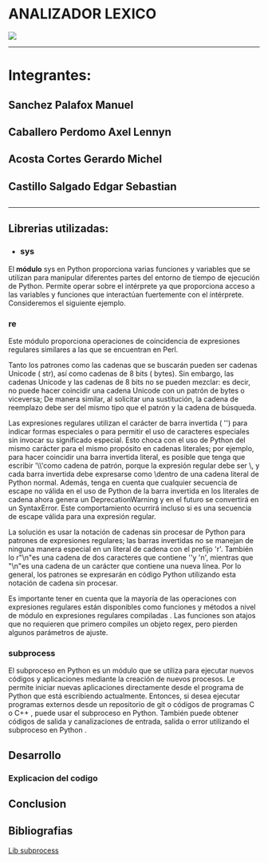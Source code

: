 #  ANALIZADOR LEXICO
![](https://sites.google.com/site/compiladoresesilval/_/rsrc/1468848842177/home/compiladores/analisis-lexico/AnalizadorLexico.jpg)

------------

# Integrantes:
## Sanchez Palafox Manuel
## Caballero Perdomo Axel Lennyn
## Acosta Cortes Gerardo Michel
## Castillo Salgado Edgar Sebastian
## 

------------


## Librerias utilizadas:
- ### sys
El **módulo** sys en Python proporciona varias funciones y variables que se utilizan para manipular diferentes partes del entorno de tiempo de ejecución de Python. Permite operar sobre el intérprete ya que proporciona acceso a las variables y funciones que interactúan fuertemente con el intérprete. Consideremos el siguiente ejemplo.

### re
Este módulo proporciona operaciones de coincidencia de expresiones regulares similares a las que se encuentran en Perl.

Tanto los patrones como las cadenas que se buscarán pueden ser cadenas Unicode ( str), así como cadenas de 8 bits ( bytes). Sin embargo, las cadenas Unicode y las cadenas de 8 bits no se pueden mezclar: es decir, no puede hacer coincidir una cadena Unicode con un patrón de bytes o viceversa; De manera similar, al solicitar una sustitución, la cadena de reemplazo debe ser del mismo tipo que el patrón y la cadena de búsqueda.

Las expresiones regulares utilizan el carácter de barra invertida ( '\') para indicar formas especiales o para permitir el uso de caracteres especiales sin invocar su significado especial. Esto choca con el uso de Python del mismo carácter para el mismo propósito en cadenas literales; por ejemplo, para hacer coincidir una barra invertida literal, es posible que tenga que escribir '\\\\'como cadena de patrón, porque la expresión regular debe ser \\, y cada barra invertida debe expresarse como \\dentro de una cadena literal de Python normal. Además, tenga en cuenta que cualquier secuencia de escape no válida en el uso de Python de la barra invertida en los literales de cadena ahora genera un DeprecationWarning y en el futuro se convertirá en un SyntaxError. Este comportamiento ocurrirá incluso si es una secuencia de escape válida para una expresión regular.

La solución es usar la notación de cadenas sin procesar de Python para patrones de expresiones regulares; las barras invertidas no se manejan de ninguna manera especial en un literal de cadena con el prefijo 'r'. También lo r"\n"es una cadena de dos caracteres que contiene '\'y 'n', mientras que "\n"es una cadena de un carácter que contiene una nueva línea. Por lo general, los patrones se expresarán en código Python utilizando esta notación de cadena sin procesar.

Es importante tener en cuenta que la mayoría de las operaciones con expresiones regulares están disponibles como funciones y métodos a nivel de módulo en expresiones regulares compiladas . Las funciones son atajos que no requieren que primero compiles un objeto regex, pero pierden algunos parámetros de ajuste.

### subprocess
El subproceso en Python es un módulo que se utiliza para ejecutar nuevos códigos y aplicaciones mediante la creación de nuevos procesos. Le permite iniciar nuevas aplicaciones directamente desde el programa de Python que está escribiendo actualmente. Entonces, si desea ejecutar programas externos desde un repositorio de git o códigos de programas C o C++ , puede usar el subproceso en Python. También puede obtener códigos de salida y canalizaciones de entrada, salida o error utilizando el subproceso en Python . 

## Desarrollo
### Explicacion del codigo


## Conclusion

## Bibliografias
[Lib subprocess](https://www.simplilearn.com/tutorials/python-tutorial/subprocess-in-python#:~:text=Subprocess%20in%20Python%20is%20a,can%20use%20subprocess%20in%20Python "1")
